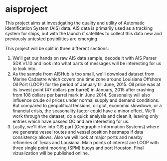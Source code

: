 # aisproject
This project aims at investigating the quality and utility of Automatic Identification System (AIS) data. AIS data is primarily used as a tracking system for ships, but with the launch if satellites to collect this data new and previously untested posibilities are emerging.

This project will be split in three different sections:
1. We'll get our hands on raw AIS data sample, decode it with AIS Parser SDK v1.10 and look into what parts of messages will be interesting for us to look into.
2. As the sample from AISHub is too small, we'll download dataset from Marine Cadastre which covers one time zone around Louisiana Offshore Oil Port (LOOP) for the period of January till June, 2015. Oil price was at its lowest point (47 dollars per barrel) in January, 2015 after crashing from 108 dollars per barrel mark in June 2014. Seasonality will also influence crude oil prices under normal supply and demand conditions. But compared to geopolitical tensions, oil glut, economic slowdown, or a financial crisis, the seasonality factor could have a minor effect. We'll work through the dataset, do a quick analysis and clean it, leaving only entries which have passed QC and are interesting for us. 
3. Lastly, we'll dive into GIS part (Geographic Information Systems) where we generate vessel routes and vessel position heatmaps if data consistency allows. Also we will look at major ports and nearby refineries of Texas and Lousiana. Main points of interest are LOOP with three single point mooring (SPM) buoys and port Houston. Final vizualization will be published online.